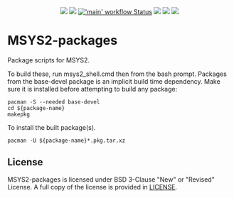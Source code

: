 <p align="center">
  <a title="msys2.github.io" href="https://msys2.github.io"><img src="https://img.shields.io/website.svg?label=msys2.github.io&longCache=true&style=flat-square&url=http%3A%2F%2Fmsys2.github.io%2Findex.html&logo=github"></a><!--
  -->
  <a title="Join the chat at https://gitter.im/msys2/msys2" href="https://gitter.im/msys2/msys2"><img src="https://img.shields.io/badge/chat-on%20gitter-4db797.svg?longCache=true&style=flat-square&logo=gitter&logoColor=e8ecef"></a><!--
  -->
  <a title="GitHub Actions" href="https://github.com/msys2/MSYS2-packages/actions?query=workflow%3Amain"><img alt="'main' workflow Status" src="https://img.shields.io/github/actions/workflow/status/msys2/MSYS2-packages/main.yml?branch=master&longCache=true&style=flat-square&label=build&logo=github"></a><!--
  -->
  <a title="Follow msys2org on Twitter" href="https://twitter.com/msys2org"><img src="https://img.shields.io/twitter/follow/msys2org?color=31A4F1&logo=twitter&logoColor=white&style=flat-square"></a><!--
  -->
  <a title="Follow msys2org on Mastodon" href="https://fosstodon.org/@msys2org"><img src="https://img.shields.io/mastodon/follow/109365079526574177?color=000197&domain=https%3A%2F%2Ffosstodon.org%2F&logo=mastodon&logoColor=white&style=flat-square"></a><!--
  -->
  <a title="Join the community on Discord" href="https://discord.com/invite/jPQdRdDcT9"><img src="https://img.shields.io/discord/792780131906617355?color=5865F2&label=Discord&logo=discord&logoColor=white&style=flat-square"></a><!--
  -->
</p>

# MSYS2-packages

Package scripts for MSYS2.

To build these, run msys2_shell.cmd then from the bash prompt. Packages from
the base-devel package is an implicit build time dependency.
Make sure it is installed before attempting to build any package:

    pacman -S --needed base-devel
    cd ${package-name}
    makepkg

To install the built package(s).

    pacman -U ${package-name}*.pkg.tar.xz

## License

MSYS2-packages is licensed under BSD 3-Clause "New" or "Revised" License.
A full copy of the license is provided in [LICENSE](LICENSE).
